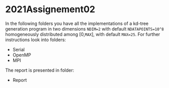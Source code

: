 # 2021Assignement02

In the following folders you have all the implementations of a kd-tree generation program in two dimensions `NDIM=2` with default `NDATAPOINTS=10^8` homogeneously distributed among [0,`MAX`], with default `MAX=25`.
For further instructions look into folders:

+ Serial
+ OpenMP
+ MPI

The report is presented in folder:

+ Report


